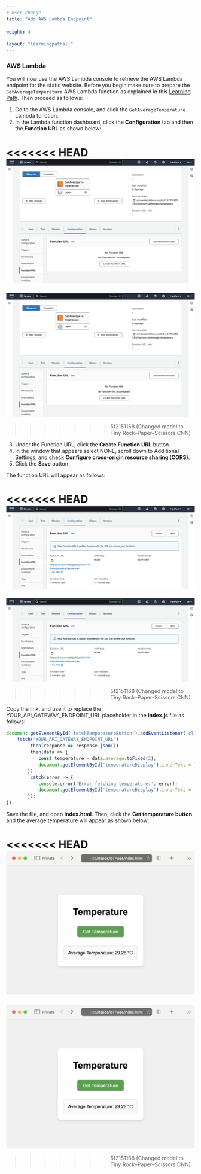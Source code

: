 ```yaml
---
# User change
title: "Add AWS Lambda Endpoint"

weight: 4

layout: "learningpathall"
---
```


### AWS Lambda

You will now use the AWS Lambda console to retrieve the AWS Lambda endpoint for the static website. Before you begin make sure to prepare the `GetAverageTemperature` AWS Lambda function as explained in this [Learning Path](/learning-paths/laptops-and-desktops/win_aws_iot_lambda_dynamodb/). Then proceed as follows:
1. Go to the AWS Lambda console, and click the `GetAverageTemperature` Lambda function.
2. In the Lambda function dashboard, click the **Configuration** tab and then the **Function URL** as shown below:

<<<<<<< HEAD
![fig2](figures/02.png)
=======
![fig2](Figures/02.png)
>>>>>>> 5f2151168 (Changed model to Tiny Rock–Paper–Scissors CNN)

3. Under the Function URL, click the **Create Function URL** button.
4. In the window that appears select NONE, scroll down to Additional Settings, and check **Configure cross-origin resource sharing (CORS)**.
5. Click the **Save** button

The function URL will appear as follows:

<<<<<<< HEAD
![fig3](figures/03.png)
=======
![fig3](Figures/03.png)
>>>>>>> 5f2151168 (Changed model to Tiny Rock–Paper–Scissors CNN)

Copy the link, and use it to replace the YOUR_API_GATEWAY_ENDPOINT_URL placeholder in the **index.js** file as follows:

```JavaScript
document.getElementById('fetchTemperatureButton').addEventListener('click', function() {
    fetch('YOUR_API_GATEWAY_ENDPOINT_URL') 
        .then(response => response.json())
        .then(data => {
            const temperature = data.average.toFixed(2);
            document.getElementById('temperatureDisplay').innerText = `Average Temperature: ${temperature} °C`;
        })
        .catch(error => {
            console.error('Error fetching temperature:', error);
            document.getElementById('temperatureDisplay').innerText = 'Error fetching temperature';
        });
});
```

Save the file, and open **index.html**. Then, click the **Get temperature button** and the average temperature will appear as shown below:

<<<<<<< HEAD
![fig4](figures/04.png)
=======
![fig4](Figures/04.png)
>>>>>>> 5f2151168 (Changed model to Tiny Rock–Paper–Scissors CNN)

